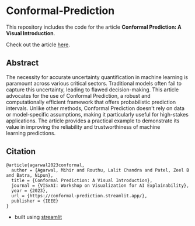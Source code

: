 # Conformal-Prediction

This repository includes the code for the article **Conformal Prediction: A Visual Introduction**. 

Check out the article [here](https://conformal-prediction.streamlit.app/).


## Abstract
The necessity for accurate uncertainty quantification in machine learning is paramount across various critical sectors. Traditional models often fail to capture this uncertainty, leading to flawed decision-making. This article advocates for the use of Conformal Prediction, a robust and computationally efficient framework that offers probabilistic prediction intervals. Unlike other methods, Conformal Prediction doesn't rely on data or model-specific assumptions, making it particularly useful for high-stakes applications. The article provides a practical example to demonstrate its value in improving the reliability and trustworthiness of machine learning predictions.

## Citation

```
@article{agarwal2023conformal,
  author = {Agarwal, Mihir and Routhu, Lalit Chandra and Patel, Zeel B and Batra, Nipun},
  title = {Conformal Prediction: A Visual Introduction},
  journal = {VISxAI: Workshop on Visualization for AI Explainability},
  year = {2023},
  url = {https://conformal-prediction.streamlit.app/},
  publisher = {IEEE}
}
```

- built using [streamlit](https://streamlit.io/)
